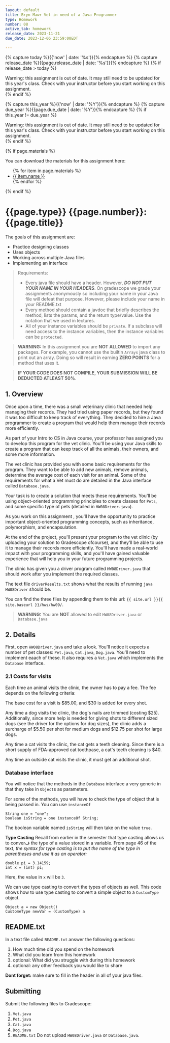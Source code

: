 ```yaml
---
layout: default
title: Bryn Mawr Vet in need of a Java Programmer
type: Homework
number: 08
active_tab: homework
release_date: 2023-11-21
due_date: 2023-12-06 23:59:00EDT

---
```


<!-- Check whether the assignment is ready to release -->
{% capture today %}{{'now' | date: '%s'}}{% endcapture %}
{% capture release_date %}{{page.release_date | date: '%s'}}{% endcapture %}
{% if release_date > today %} 
<div class="alert alert-danger">
Warning: this assignment is out of date.  It may still need to be updated for this year's class.  Check with your instructor before you start working on this assignment.
</div>
{% endif %}
<!-- End of check whether the assignment is up to date -->


<!-- Check whether the assignment is up to date -->
{% capture this_year %}{{'now' | date: '%Y'}}{% endcapture %}
{% capture due_year %}{{page.due_date | date: '%Y'}}{% endcapture %}
{% if this_year != due_year %} 
<div class="alert alert-danger">
Warning: this assignment is out of date.  It may still need to be updated for this year's class.  Check with your instructor before you start working on this assignment.
</div>
{% endif %}
<!-- End of check whether the assignment is up to date -->



{% if page.materials %}
<div class="alert alert-info">
You can download the materials for this assignment here:
<ul>
{% for item in page.materials %}
<li><a href="{{item.url}}">{{ item.name }}</a></li>
{% endfor %}
</ul>


</div>
{% endif %}





{{page.type}} {{page.number}}: {{page.title}}
=============================================================

The goals of this assignment are:

- Practice designing classes
- Uses objects
- Working across multiple Java files
- Implementing an interface


> Requirements:
> 
> - Every java file should have a header. However, ***DO NOT PUT YOUR NAME IN YOUR HEADERS***. On gradescope we grade your assignments anonymously so including your name in your Java file will defeat that purpose. However, please include your name in your README.txt
> - Every method should contain a javdoc that briefly describes the method, lists the params, and the return type/value. Use the notation that we used in lectures.
> - All of your instance variables should be `private`. If a subclass will need access to the instance variables, then the instance variables can be `protected`.


> **WARNING:** In this assignment you are **NOT ALLOWED** to import any packages. For example, you cannot use the builtin `Arrays` java class to print out an array. Doing so will result in earning **ZERO POINTS** for a method that uses it.

> **IF YOUR CODE DOES NOT COMPILE, YOUR SUBMISSION WILL BE DEDUCTED ATLEAST 50%**. 

## 1. Overview

Once upon a time, there was a small veterinary clinic that needed help managing their records. They had tried using paper records, but they found it was too difficult to keep track of everything. They decided to hire a Java programmer to create a program that would help them manage their records more efficiently.

As part of your Intro to CS in Java course, your professor has assigned you to develop this program for the vet clinic. You'll be using your Java skills to create a program that can keep track of all the animals, their owners, and some more information.

The vet clinic has provided you with some basic requirements for the program. They want to be able to add new animals, remove animals, determine the average cost of each visit for an animal. Some of the requirements for what a Vet must do are detailed in the Java interface called `Database.java`.


Your task is to create a solution that meets these requirements. You'll be using object-oriented programming principles to create classes for `Pets`, and some specific type of pets (detailed in `HW08Driver.java`).

As you work on this assignment , you'll have the opportunity to practice important object-oriented programming concepts, such as inheritance, polymorphism, and encapsulation. 

At the end of the project, you'll present your program to the vet clinic (by uploading your solution to Gradescope ofcourse), and they'll be able to use it to manage their records more efficiently. You'll have made a real-world impact with your programming skills, and you'll have gained valuable experience that will help you in your future programming projects.

The clinic has given you a driver program called `HW08Driver.java` that should work after you implement the required classes.

The text file `driverResults.txt` shows what the results of running `java HW08Driver` should be.

You can find the three files by appending them to 
this url: `{{ site.url }}{{ site.baseurl }}/hws/hw09/`.

> **WARNING:** You are **NOT** allowed to edit `HW08Driver.java` or `Database.java` 

## 2. Details

First, open `HW08Driver.java` and take a look. You'll notice it expects a number of pet classes: `Pet.java`, `Cat.java`, `Dog.java`. You'll need to implement eaach of these.
It also requires a `Vet.java` which implements the `Database` interface. 

### 2.1 Costs for visits

Each time an animal visits the clinic, the owner has to pay a fee. The fee depends on the following criteria:

The base cost for a visit is \$85.00, and \$30 is added for every shot.

Any time a dog visits the clinic, 
the dog's nails are trimmed (costing \$25). Additionally, since more help is needed for giving shots to different sized dogs (see the driver for the options for dog sizes), the clinic adds a surcharge of \$5.50 per shot for medium dogs and \$12.75 per shot for large dogs.

Any time a cat visits the clinic, the cat gets a teeth cleaning. Since there is a short supply of FDA-approved cat toothpase, a cat's teeth cleaning is \$40.

Any time an outside cat visits the clinic, it must get an additional shot.  

### Database interface

You will notice that the methods in the `Database` interface a very generic in that they take in `Object`s as parameters.

For some of the methods, you will have to check the type of object that is being passed in. You can use `instanceOf` 

```
String one = "one";
boolean isString = one instanceOf String;
```

The boolean variable named `isString` will then take on the value `true`.

**Type Casting**
Recall from earlier in the semester that type casting allows us to converف the type of a value stored in a variable.
From page 46 of the text, 
*the syntax for type casting is to put the name of the type in parentheses and
use it as an operator:*

```
double pi = 3.14159;
int x = (int) pi;
```
Here, the value in `x` will be `3`.

We can use type casting to convert the types of objects as well. This code shows how to use type casting to convert a simple object to a `CustomType` object.

```
Object a = new Object()
CustomeType newVar = (CustomType) a
```


## README.txt

In a text file called `README.txt` answer the following questions:

1. How much time did you spend on the homework
2. What did you learn from this homework
3. optional: What did you struggle with during this homework
4. optional: any other feedback you would like to share

**Dont forget:** make sure to fill in the header in all of your java files.

## Submitting

Submit the following files to Gradescope:
1. `Vet.java`
2. `Pet.java`
3. `Cat.java`
4. `Dog.java`
5. `README.txt`
Do not upload `HW08Driver.java` or `Database.java`.
